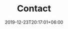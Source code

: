 ---
title         : "Contact"
date          : 2019-12-23T20:17:01+06:00
heading       : "We are Commited To Your <span>Scuccess</span>"
form_heading  : "Get in touch and let's achieve it together!"
mail : info@goonline.dev
phone: +92 333 578 7785
address : Lahore, Pakistan
---